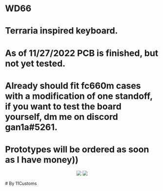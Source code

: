 # WD66
# Terraria inspired keyboard.
# As of 11/27/2022 PCB is finished, but not yet tested.
# Already should fit fc660m cases with a modification of one standoff, if you want to test the board yourself, dm me on discord gan1a#5261.
# Prototypes will be ordered as soon as I have money))
<p align="center">
<img src="https://i.imgur.com/bC0puON.png">
<img src="https://i.imgur.com/9a1KeKh.png">
</p>
# By 11Customs
